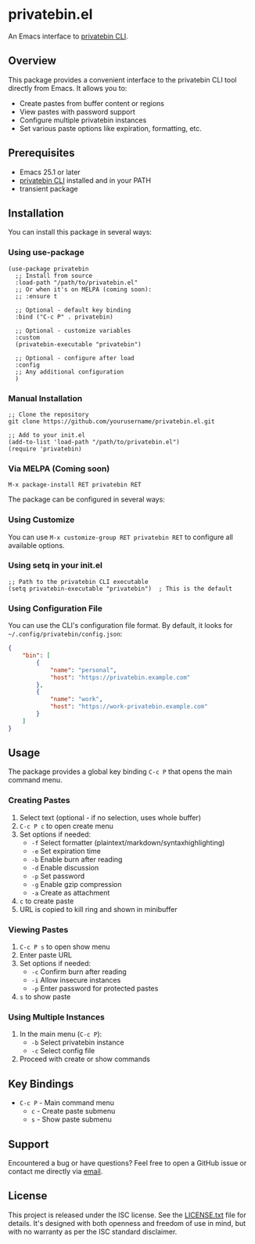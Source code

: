 # privatebin.el

An Emacs interface to [privatebin CLI](https://github.com/gearnode/privatebin).

## Overview

This package provides a convenient interface to the privatebin CLI tool directly from Emacs. It allows you to:
- Create pastes from buffer content or regions
- View pastes with password support
- Configure multiple privatebin instances
- Set various paste options like expiration, formatting, etc.

## Prerequisites

- Emacs 25.1 or later
- [privatebin CLI](https://github.com/gearnode/privatebin) installed and in your PATH
- transient package

## Installation

You can install this package in several ways:

### Using use-package

```elisp
(use-package privatebin
  ;; Install from source
  :load-path "/path/to/privatebin.el"
  ;; Or when it's on MELPA (coming soon):
  ;; :ensure t
  
  ;; Optional - default key binding
  :bind ("C-c P" . privatebin)
  
  ;; Optional - customize variables
  :custom
  (privatebin-executable "privatebin")
  
  ;; Optional - configure after load
  :config
  ;; Any additional configuration
  )
```

### Manual Installation

```elisp
;; Clone the repository
git clone https://github.com/yourusername/privatebin.el.git

;; Add to your init.el
(add-to-list 'load-path "/path/to/privatebin.el")
(require 'privatebin)
```

### Via MELPA (Coming soon)

```elisp
M-x package-install RET privatebin RET
```

The package can be configured in several ways:

### Using Customize

You can use `M-x customize-group RET privatebin RET` to configure all available options.

### Using setq in your init.el

```elisp
;; Path to the privatebin CLI executable
(setq privatebin-executable "privatebin")  ; This is the default
```

### Using Configuration File

You can use the CLI's configuration file format. By default, it looks for `~/.config/privatebin/config.json`:
```json
{
    "bin": [
        {
            "name": "personal",
            "host": "https://privatebin.example.com"
        },
        {
            "name": "work",
            "host": "https://work-privatebin.example.com"
        }
    ]
}
```

## Usage

The package provides a global key binding `C-c P` that opens the main command menu.

### Creating Pastes

1. Select text (optional - if no selection, uses whole buffer)
2. `C-c P c` to open create menu
3. Set options if needed:
   - `-f` Select formatter (plaintext/markdown/syntaxhighlighting)
   - `-e` Set expiration time
   - `-b` Enable burn after reading
   - `-d` Enable discussion
   - `-p` Set password
   - `-g` Enable gzip compression
   - `-a` Create as attachment
4. `c` to create paste
5. URL is copied to kill ring and shown in minibuffer

### Viewing Pastes

1. `C-c P s` to open show menu
2. Enter paste URL
3. Set options if needed:
   - `-c` Confirm burn after reading
   - `-i` Allow insecure instances
   - `-p` Enter password for protected pastes
4. `s` to show paste

### Using Multiple Instances

1. In the main menu (`C-c P`):
   - `-b` Select privatebin instance
   - `-c` Select config file
2. Proceed with create or show commands

## Key Bindings

- `C-c P` - Main command menu
  - `c` - Create paste submenu
  - `s` - Show paste submenu

## Support

Encountered a bug or have questions? Feel free to open a GitHub issue
or contact me directly via [email](mailto:bryan@frimin.fr).

## License

This project is released under the ISC license. See the
[LICENSE.txt](LICENSE.txt) file for details. It's designed with both
openness and freedom of use in mind, but with no warranty as per the
ISC standard disclaimer.

